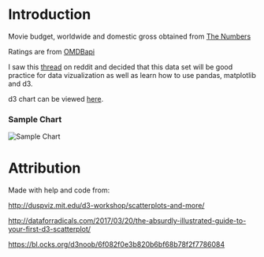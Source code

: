   # Introduction
  
  Movie budget, worldwide and domestic gross obtained from [The Numbers](https://www.the-numbers.com)  
    
  Ratings are from [OMDBapi](http://www.omdbapi.com/)
  
  I saw this [thread](https://www.reddit.com/r/learnpython/comments/7pisch/can_anyone_help_me_replicate_this_project/) on reddit and decided that this data set will be good practice for data vizualization as well as learn how to use pandas, matplotlib and d3.
  
  d3 chart can be viewed [here](http://bl.ocks.org/captmomo/1371ebb46c5a0a0e16cd388e109cc7d5).
  
  ### Sample Chart
  
  ![Sample Chart](https://raw.githubusercontent.com/captmomo/practice/master/movies/sample_chart.PNG)
  
  # Attribution  
  
  Made with help and code from:
  
  http://duspviz.mit.edu/d3-workshop/scatterplots-and-more/
  
  http://dataforradicals.com/2017/03/20/the-absurdly-illustrated-guide-to-your-first-d3-scatterplot/
  
  https://bl.ocks.org/d3noob/6f082f0e3b820b6bf68b78f2f7786084
